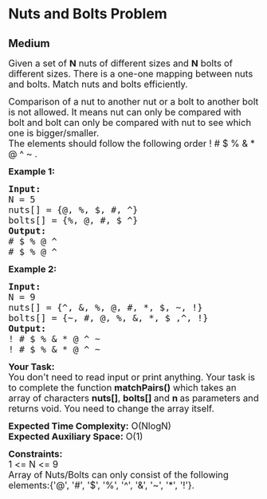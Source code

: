 # Nuts and Bolts Problem
## Medium 
<div class="problem-statement">
                <p></p><p><span style="font-size:18px">Given a set of <strong>N</strong>&nbsp;nuts of different sizes and <strong>N</strong>&nbsp;bolts of different sizes. There is a one-one mapping between nuts and bolts. Match nuts and bolts efficiently.</span></p>

<p><span style="font-size:18px">Comparison of a nut to another nut or a bolt to another bolt is not allowed. It means nut can only be compared with bolt and bolt can only be compared with nut to see which one is bigger/smaller.<br>
The elements should follow&nbsp;the following order&nbsp;! # $ % &amp; * @ ^ ~ .</span></p>

<p><span style="font-size:18px"><strong>Example 1:</strong></span></p>

<pre style="position: relative;"><span style="font-size:18px"><strong>Input: 
</strong>N = 5
nuts[] = {@, %, $, #, ^}
bolts[] = {%, @, #, $ ^}
<strong>Output:</strong> 
# $ % @ ^
# $ % @ ^
</span><div class="open_grepper_editor" title="Edit &amp; Save To Grepper"></div></pre>

<p><span style="font-size:18px"><strong>Example 2:</strong></span></p>

<pre style="position: relative;"><span style="font-size:18px"><strong>Input:</strong> 
N = 9
nuts[] = {^, &amp;, %, @, #, *, $, ~, !}
bolts[] = {~, #, @, %, &amp;, *, $ ,^, !}
<strong>Output:</strong> 
! # $ % &amp; * @ ^ ~
! # $ % &amp; * @ ^ ~
</span><div class="open_grepper_editor" title="Edit &amp; Save To Grepper"></div></pre>

<p><span style="font-size:18px"><strong>Your Task:&nbsp;&nbsp;</strong><br>
You don't need to read input or print anything. Your task is to complete the function&nbsp;<strong>matchPairs()</strong>&nbsp;which takes an array of characters&nbsp;<strong>nuts[]</strong>, <strong>bolts[] </strong>and&nbsp;<strong>n</strong><strong>&nbsp;</strong>as parameters and returns void. You need to change the array itself.</span></p>

<p><span style="font-size:18px"><strong>Expected Time Complexity:</strong>&nbsp;O(NlogN)<br>
<strong>Expected Auxiliary Space:</strong>&nbsp;O(1)</span></p>

<p><span style="font-size:18px"><strong>Constraints:</strong><br>
1 &lt;= N &lt;= 9<br>
Array of Nuts/Bolts can only consist of the following elements:{'@', '#', '$', '%', '^', '&amp;', '~', '*', '!'}.</span><br>
&nbsp;</p>
 <p></p>
            </div>